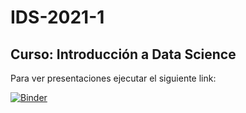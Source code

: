 # IDS-2021-1

## Curso: Introducción a Data Science

Para ver presentaciones ejecutar el siguiente link: 

[![Binder](https://mybinder.org/badge_logo.svg)](https://mybinder.org/v2/gh/jbekios/IDS-2021-1/HEAD)
